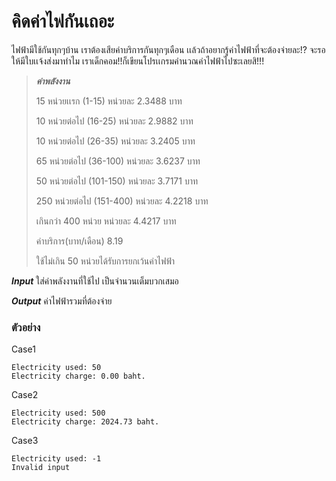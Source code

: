 # คิดค่าไฟกันเถอะ #

ไฟฟ้ามีใช้กันทุกๆบ้าน เราต้องเสียค่าบริการกันทุกๆเดือน เเล้วถ้าอยากรู้ค่าไฟฟ้าที่จะต้องจ่ายละ!? จะรอให้มีใบเเจ้งส่งมาทำไม เราเด็กคอม!!ก็เขียนโปรเเกรมคำนวณค่าไฟฟ้าไปซะเลยสิ!!!

> ***ค่าพลังงาน***
>
> 15 หน่วยเเรก (1-15)           หน่วยละ     2.3488 บาท
>
> 10 หน่วยต่อไป (16-25)         หน่วยละ     2.9882 บาท
>
> 10 หน่วยต่อไป (26-35)         หน่วยละ     3.2405 บาท
>
> 65 หน่วยต่อไป (36-100)        หน่วยละ     3.6237 บาท
>
> 50 หน่วยต่อไป (101-150)       หน่วยละ     3.7171 บาท
>
> 250 หน่วยต่อไป (151-400)      หน่วยละ     4.2218 บาท
>
> เกินกว่า 400 หน่วย              หน่วยละ     4.4217 บาท
>
> ค่าบริการ(บาท/เดือน)      8.19
>
> ใช้ไม่เกิน 50 หน่วยได้รับการยกเว้นค่าไฟฟ้า

***Input***
ใส่ค่าพลังงานที่ใช้ไป เป็นจำนวนเต็มบวกเสมอ

***Output***
ค่าไฟฟ้ารวมที่ต้องจ่าย

### ตัวอย่าง ###

Case1

```
Electricity used: 50
Electricity charge: 0.00 baht. 
```

Case2

```
Electricity used: 500
Electricity charge: 2024.73 baht. 
```

Case3

```
Electricity used: -1
Invalid input
```
